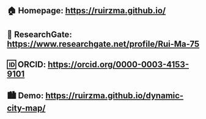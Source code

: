 ## :house: Homepage: https://ruirzma.github.io/
## :door: ResearchGate: https://www.researchgate.net/profile/Rui-Ma-75
## :id: ORCID: https://orcid.org/0000-0003-4153-9101
## :cityscape: Demo: https://ruirzma.github.io/dynamic-city-map/
